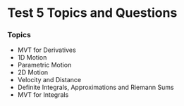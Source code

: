 # Test 5 Topics and Questions

### Topics
- MVT for Derivatives
- 1D Motion
- Parametric Motion
- 2D Motion
- Velocity and Distance
- Definite Integrals, Approximations and Riemann Sums
- MVT for Integrals